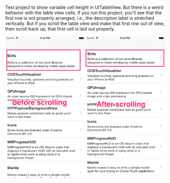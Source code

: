 Test project to show variable cell height in UITableView. But there is a weird behavior with the table view cells. If you run this project, you'll see that the first row is not properly arranged, i.e., the description label is stretched vertically. But if you scroll the table view and make that first row out of view, then scroll back up, that first cell is laid out properly.

![](https://raw.githubusercontent.com/nicnocquee/VariableHeightTableViewCell/master/weird-tableview-resize.png)
